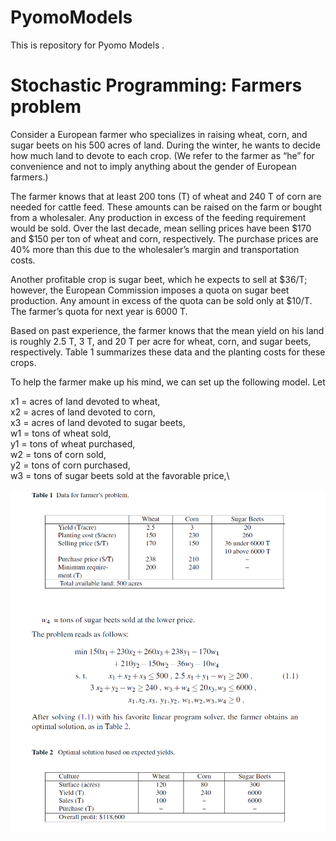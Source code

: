 # PyomoModels
This is repository for Pyomo Models .

# Stochastic Programming: Farmers problem

Consider a European farmer who specializes in raising wheat, corn, and sugar beets
on his 500 acres of land. During the winter, he wants to decide how much land to
devote to each crop. (We refer to the farmer as “he” for convenience and not to imply
anything about the gender of European farmers.)

The farmer knows that at least 200 tons (T) of wheat and 240 T of corn are needed
for cattle feed. These amounts can be raised on the farm or bought from a wholesaler.
Any production in excess of the feeding requirement would be sold. Over the last
decade, mean selling prices have been $170 and $150 per ton of wheat and corn,
respectively. The purchase prices are 40% more than this due to the wholesaler’s
margin and transportation costs.

Another profitable crop is sugar beet, which he expects to sell at $36/T; however,
the European Commission imposes a quota on sugar beet production. Any amount
in excess of the quota can be sold only at $10/T. The farmer’s quota for next year is
6000 T.

Based on past experience, the farmer knows that the mean yield on his land is
roughly 2.5 T, 3 T, and 20 T per acre for wheat, corn, and sugar beets, respectively.
Table 1 summarizes these data and the planting costs for these crops.

To help the farmer make up his mind, we can set up the following model. Let

x1 = acres of land devoted to wheat,\
x2 = acres of land devoted to corn,\
x3 = acres of land devoted to sugar beets,\
w1 = tons of wheat sold,\
y1 = tons of wheat purchased,\
w2 = tons of corn sold,\
y2 = tons of corn purchased,\
w3 = tons of sugar beets sold at the favorable price,\

![](images/Formula1.png)
